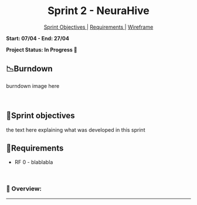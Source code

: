 <h1 align="center"> Sprint 2 - NeuraHive </h1>
<p align="center">
  <a href="#objetivo">Sprint Objectives </a> |
  <a href="#objetivo">Requirements </a> |
  <a href="#objetivo">Wireframe </a>
</p>

**Start: 07/04  - End: 27/04**

**Project Status: In Progress 🚧**
<br>

## 📉Burndown


burndown image here

</br>

<span id="objetivo">
  
## 📌Sprint objectives
the text here explaining what was developed in this sprint

 ## 📜Requirements

 - RF 0 - blablabla
 
<br>

### 🎥 Overview:
<div align="center">
  
  ---
  
</div>
